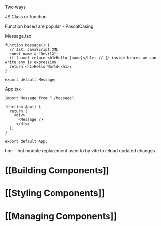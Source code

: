 Two ways 

JS Class or function

Function based are popular - PascalCasing

Message.tsx
```tsx
function Message() {
  // JSX: JavaScript XML
  const name = "DevilX";
  if (name) return <h1>Hello {name}</h1>; // {} inside braces we can write any js expression
  return <h1>Hello World</h1>;
}

export default Message;
```

App.tsx
```tsx
import Message from "./Message";

function App() {
  return (
    <div>
      <Message />
     </div>
  );
}

export default App;
```

hmr - hot module replacement used to by vite to reload updated changes.


# [[Building Components]]

# [[Styling Components]]

# [[Managing Components]]


